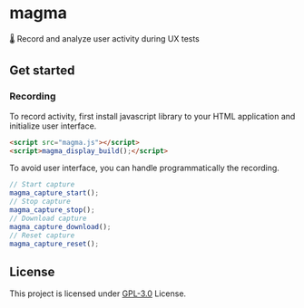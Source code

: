 # magma
🌡️ Record and analyze user activity during UX tests

## Get started

### Recording

To record activity, first install javascript library to your HTML application and initialize user interface.
```html
<script src="magma.js"></script>
<script>magma_display_build();</script>
```

To avoid user interface, you can handle programmatically the recording.
```js
// Start capture
magma_capture_start();
// Stop capture
magma_capture_stop();
// Download capture
magma_capture_download();
// Reset capture
magma_capture_reset();
```

## License

This project is licensed under [GPL-3.0](https://github.com/greenmagenta/autosculptor/LICENSE/) License.
